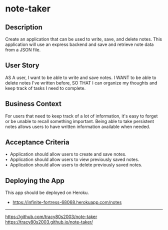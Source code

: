 
# note-taker


## Description

Create an application that can be used to write, save, and delete notes. This application will use an express backend and save and retrieve note data from a JSON file.

## User Story

AS A user, I want to be able to write and save notes. I WANT to be able to delete notes I've written before, SO THAT I can organize my thoughts and keep track of tasks I need to complete.

## Business Context

For users that need to keep track of a lot of information, it's easy to forget or be unable to recall something important. Being able to take persistent notes allows users to have written information available when needed.

## Acceptance Criteria

&bull;&nbsp; Application should allow users to create and save notes.</br>
&bull;&nbsp; Application should allow users to view previously saved notes.</br>
&bull;&nbsp; Application should allow users to delete previously saved notes.

## Deploying the App

This app should be deployed on Heroku.
* https://infinite-fortress-68068.herokuapp.com/notes

***

https://github.com/tracy80s2003/note-taker
https://tracy80s2003.github.io/note-taker/
